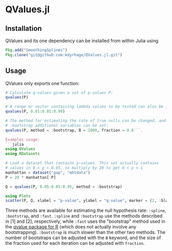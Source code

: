 # QValues.jl
## Installation
QValues and its one dependency can be installed from within Julia using
```julia
Pkg.add("SmoothingSplines")
Pkg.clone("git@github.com:kdyrhage/QValues.jl.git")
```

## Usage
QValues only exports one function:
```julia
# Calculate q-values given a set of p-values P:
qvalues(P)

# A range or vector containing lambda values to be tested can also be included:
qvalues(P, 0.01:0.01:0.99)

# The method for estimating the rate of true nulls can be changed, and for
# :bootstrap additional variables can be set:
qvalues(P, method = :bootstrap, B = 1000, fraction = 0.8```.

Examples usage:
```julia
using QValues
using RDatasets

# Load a dataset that contains p-values. This set actually contains
# values in 0 < p < 0.05, so multiply by 20 to get 0 < p < 1
manhattan = dataset("gap", "mhtdata")
P = 20 * manhattan[:P]

Q = qvalues(P, 0.05:0.05:0.95, method = :bootstrap)

using Plots
scatter(P, Q, xlabel = "p-value", ylabel = "q-value", marker = (2, :black))
```

Three methods are available for estimating the null hypothesis rate: ```:spline```, ```:bootstrap```, and ```:fast```. ```:spline``` and ```:bootstrap``` use the methods described in [1] and [2], respectively, while ```:fast``` uses the "bootstrap" method used in the [qvalue package for R](https://github.com/StoreyLab/qvalue/) (which does not actually involve any bootstrapping). ```:bootstrap``` is much slower than the other two methods. The number of bootstraps can be adjusted with the ```B``` keyword, and the size of the fraction used for each iteration can be adjusted with ```fraction```.
